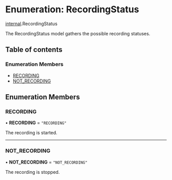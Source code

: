 # Enumeration: RecordingStatus

[internal](../modules/internal.md).RecordingStatus

The RecordingStatus model gathers the possible recording statuses.

## Table of contents

### Enumeration Members

- [RECORDING](internal.RecordingStatus.md#recording)
- [NOT\_RECORDING](internal.RecordingStatus.md#not_recording)

## Enumeration Members

### RECORDING

• **RECORDING** = ``"RECORDING"``

The recording is started.

___

### NOT\_RECORDING

• **NOT\_RECORDING** = ``"NOT_RECORDING"``

The recording is stopped.
